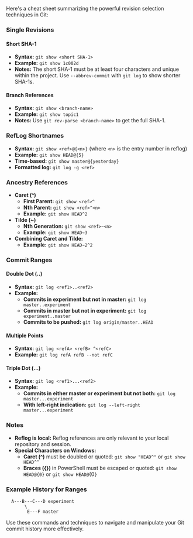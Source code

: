 Here's a cheat sheet summarizing the powerful revision selection techniques in Git:

### Single Revisions

#### Short SHA-1
- **Syntax:** `git show <short SHA-1>`
- **Example:** `git show 1c002d`
- **Notes:** The short SHA-1 must be at least four characters and unique within the project. Use `--abbrev-commit` with `git log` to show shorter SHA-1s.

#### Branch References
- **Syntax:** `git show <branch-name>`
- **Example:** `git show topic1`
- **Notes:** Use `git rev-parse <branch-name>` to get the full SHA-1.

### RefLog Shortnames
- **Syntax:** `git show <ref>@{<n>}` (where `<n>` is the entry number in reflog)
- **Example:** `git show HEAD@{5}`
- **Time-based:** `git show master@{yesterday}`
- **Formatted log:** `git log -g <ref>`

### Ancestry References
- **Caret (^)**
  - **First Parent:** `git show <ref>^`
  - **Nth Parent:** `git show <ref>^<n>`
  - **Example:** `git show HEAD^2`
- **Tilde (~)**
  - **Nth Generation:** `git show <ref>~<n>`
  - **Example:** `git show HEAD~3`
- **Combining Caret and Tilde:**
  - **Example:** `git show HEAD~2^2`

### Commit Ranges

#### Double Dot (..)
- **Syntax:** `git log <ref1>..<ref2>`
- **Example:**
  - **Commits in experiment but not in master:** `git log master..experiment`
  - **Commits in master but not in experiment:** `git log experiment..master`
  - **Commits to be pushed:** `git log origin/master..HEAD`

#### Multiple Points
- **Syntax:** `git log <refA> <refB> ^<refC>`
- **Example:** `git log refA refB --not refC`

#### Triple Dot (...)
- **Syntax:** `git log <ref1>...<ref2>`
- **Example:**
  - **Commits in either master or experiment but not both:** `git log master...experiment`
  - **With left-right indication:** `git log --left-right master...experiment`

### Notes
- **Reflog is local:** Reflog references are only relevant to your local repository and session.
- **Special Characters on Windows:**
  - **Caret (^)** must be doubled or quoted: `git show "HEAD^"` or `git show HEAD^^`
  - **Braces ({})** in PowerShell must be escaped or quoted: `git show HEAD@{0}` or `git show HEAD@`{0`}`

### Example History for Ranges
```
  A---B---C---D experiment
       \
        E---F master
```

Use these commands and techniques to navigate and manipulate your Git commit history more effectively.